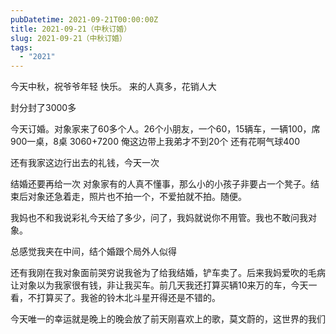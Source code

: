 ```yaml
---
pubDatetime: 2021-09-21T00:00:00Z
title: 2021-09-21（中秋订婚）
slug: 2021-09-21（中秋订婚）
tags:
  - "2021"
---
```


今天中秋，祝爷爷年轻
快乐。
来的人真多，花销人大

封分封了3000多

今天订婚。对象家来了60多个人。26个小朋友，一个60，15辆车，一辆100，席900一桌，8桌
3060+7200
俺这边带上我弟才不到20个
还有花啊气球400

还有我家这边行出去的礼钱，今天一次

结婚还要再给一次
对象家有的人真不懂事，那么小的小孩子非要占一个凳子。结束后对象还急着走，照片也不拍一个，不爱拍就不拍。随便。

我妈也不和我说彩礼今天给了多少，问了，我妈就说你不用管。我也不敢问我对象。

总感觉我夹在中间，结个婚跟个局外人似得

还有我刚在我对象面前哭穷说我爸为了给我结婚，铲车卖了。后来我妈爱吹的毛病让对象以为我家很有钱，非让我买车。前几天我还打算买辆10来万的车，今天一看，不打算买了。我爸的铃木北斗星开得还是不错的。

今天唯一的幸运就是晚上的晚会放了前天刚喜欢上的歌，莫文蔚的，这世界的我们

